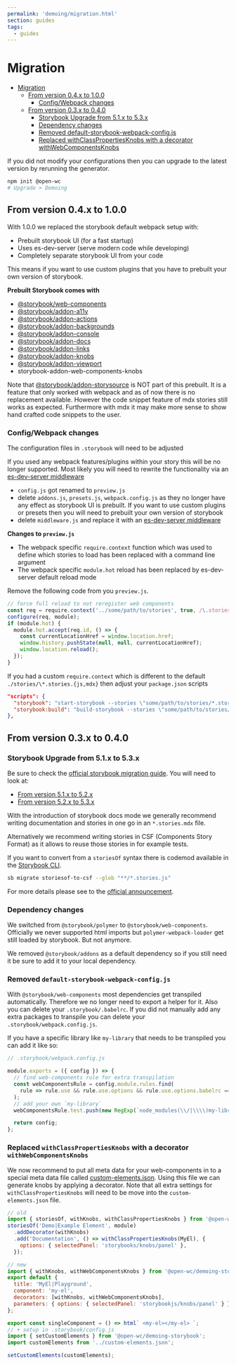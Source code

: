 ```yaml
---
permalink: 'demoing/migration.html'
section: guides
tags:
  - guides
---
```


# Migration

- [Migration](#migration)
  - [From version 0.4.x to 1.0.0](#from-version-04x-to-100)
    - [Config/Webpack changes](#configwebpack-changes)
  - [From version 0.3.x to 0.4.0](#from-version-03x-to-040)
    - [Storybook Upgrade from 5.1.x to 5.3.x](#storybook-upgrade-from-51x-to-53x)
    - [Dependency changes](#dependency-changes)
    - [Removed default-storybook-webpack-config.js](#removed-default-storybook-webpack-configjs)
    - [Replaced withClassPropertiesKnobs with a decorator withWebComponentsKnobs](#replaced-withclasspropertiesknobs-with-a-decorator-withwebcomponentsknobs)

If you did not modify your configurations then you can upgrade to the latest version by rerunning the generator.

```bash
npm init @open-wc
# Upgrade > Demoing
```

## From version 0.4.x to 1.0.0

With 1.0.0 we replaced the storybook default webpack setup with:

- Prebuilt storybook UI (for a fast startup)
- Uses es-dev-server (serve modern code while developing)
- Completely separate storybook UI from your code

This means if you want to use custom plugins that you have to prebuilt your own version of storybook.

**Prebuilt Storybook comes with**

- [@storybook/web-components](https://github.com/storybookjs/storybook/tree/next/app/web-components)
- [@storybook/addon-a11y](https://github.com/storybookjs/storybook/tree/next/addons/a11y)
- [@storybook/addon-actions](https://github.com/storybookjs/storybook/tree/next/addons/actions)
- [@storybook/addon-backgrounds](https://github.com/storybookjs/storybook/tree/next/addons/backgrounds)
- [@storybook/addon-console](https://github.com/storybookjs/storybook-addon-console)
- [@storybook/addon-docs](https://github.com/storybookjs/storybook/tree/next/addons/docs)
- [@storybook/addon-links](https://github.com/storybookjs/storybook/tree/next/addons/links)
- [@storybook/addon-knobs](https://github.com/storybookjs/storybook/tree/next/addons/knobs)
- [@storybook/addon-viewport](https://github.com/storybookjs/storybook/tree/next/addons/viewport)
- storybook-addon-web-components-knobs

Note that [@storybook/addon-storysource](https://github.com/storybookjs/storybook/tree/next/addons/storysource) is NOT part of this prebuilt.
It is a feature that only worked with webpack and as of now there is no replacement available.
However the code snippet feature of mdx stories still works as expected.
Furthermore with mdx it may make more sense to show hand crafted code snippets to the user.

### Config/Webpack changes

The configuration files in `.storybook` will need to be adjusted

If you used any webpack features/plugins within your story this will be no longer supported.
Most likely you will need to rewrite the functionality via an [es-dev-server middleware](https://open-wc.org/developing/es-dev-server.html#custom-middlewares-proxy)

- `config.js` got renamed to `preview.js`
- delete `addons.js`, `presets.js`, `webpack.config.js` as they no longer have any effect as storybook UI is prebuilt. If you want to use custom plugins or presets then you will need to prebuilt your own version of storybook
- delete `middleware.js` and replace it with an [es-dev-server middleware](https://open-wc.org/developing/es-dev-server.html#custom-middlewares-proxy)

**Changes to `preview.js`**

- The webpack specific `require.context` function which was used to define which stories to load has been replaced with a command line argument
- The webpack specific `module.hot` reload has been replaced by es-dev-server default reload mode

Remove the following code from you `preview.js`.

```js
// force full reload to not reregister web components
const req = require.context('../some/path/to/stories', true, /\.stories\.(js|mdx)$/);
configure(req, module);
if (module.hot) {
  module.hot.accept(req.id, () => {
    const currentLocationHref = window.location.href;
    window.history.pushState(null, null, currentLocationHref);
    window.location.reload();
  });
}
```

If you had a custom `require.context` which is different to the default `./stories/\*.stories.{js,mdx}` then adjust your `package.json` scripts

```json
"scripts": {
  "storybook": "start-storybook --stories \"some/path/to/stories/*.stories.{js,mdx}\" --node-resolve --watch --open",
  "storybook:build": "build-storybook --stories \"some/path/to/stories/*.stories.{js,mdx}\""
},
```

## From version 0.3.x to 0.4.0

### Storybook Upgrade from 5.1.x to 5.3.x

Be sure to check the [official storybook migration guide](https://github.com/storybookjs/storybook/blob/next/MIGRATION.md).
You will need to look at:

- [From version 5.1.x to 5.2.x](https://github.com/storybookjs/storybook/blob/next/MIGRATION.md#from-version-51x-to-52x)
- [From version 5.2.x to 5.3.x](https://github.com/storybookjs/storybook/blob/next/MIGRATION.md#from-version-52x-to-53x)

With the introduction of storybook docs mode we generally recommend writing documentation and stories in one go in an `*.stories.mdx` file.

Alternatively we recommend writing stories in CSF (Components Story Format) as it allows to reuse those stories in for example tests.

If you want to convert from a `storiesOf` syntax there is codemod available in the [Storybook CLI](https://github.com/storybookjs/storybook/tree/next/lib/cli).

```bash
sb migrate storiesof-to-csf --glob "**/*.stories.js"
```

For more details please see to the [official announcement](https://medium.com/storybookjs/component-story-format-66f4c32366df).

### Dependency changes

We switched from `@storybook/polymer` to `@storybook/web-components`.
Officially we never supported html imports but `polymer-webpack-loader` get still loaded by storybook.
But not anymore.

We removed `@storybook/addons` as a default dependency so if you still need it be sure to add it to your local dependency.

### Removed `default-storybook-webpack-config.js`

With `@storybook/web-components` most dependencies get transpiled automatically.
Therefore we no longer need to export a helper for it.
Also you can delete your `.storybook/.babelrc`.
If you did not manually add any extra packages to transpile you can delete your `.storybook/webpack.config.js`.

If you have a specific library like `my-library` that needs to be transpiled you can add it like so:

```js
// .storybook/webpack.config.js

module.exports = ({ config }) => {
  // find web-components rule for extra transpilation
  const webComponentsRule = config.module.rules.find(
    rule => rule.use && rule.use.options && rule.use.options.babelrc === false,
  );
  // add your own `my-library`
  webComponentsRule.test.push(new RegExp(`node_modules(\\/|\\\\)my-library(.*)\\.js$`));

  return config;
};
```

### Replaced `withClassPropertiesKnobs` with a decorator `withWebComponentsKnobs`

We now recommend to put all meta data for your web-components in to a special meta data file called [custom-elements.json](https://github.com/webcomponents/custom-elements-json).
Using this file we can generate knobs by applying a decorator.
Note that all extra settings for `withClassPropertiesKnobs` will need to be move into the `custom-elements.json` file.

```js
// old
import { storiesOf, withKnobs, withClassPropertiesKnobs } from '@open-wc/demoing-storybook';
storiesOf('Demo|Example Element', module)
  .addDecorator(withKnobs)
  .add('Documentation', () => withClassPropertiesKnobs(MyEl), {
    options: { selectedPanel: 'storybooks/knobs/panel' },
  });

// new
import { withKnobs, withWebComponentsKnobs } from '@open-wc/demoing-storybook';
export default {
  title: 'MyEl|Playground',
  component: 'my-el',
  decorators: [withKnobs, withWebComponentsKnobs],
  parameters: { options: { selectedPanel: 'storybookjs/knobs/panel' } },
};

export const singleComponent = () => html` <my-el></my-el> `;
// + setup in .storybook/config.js
import { setCustomElements } from '@open-wc/demoing-storybook';
import customElements from '../custom-elements.json';

setCustomElements(customElements);
```
